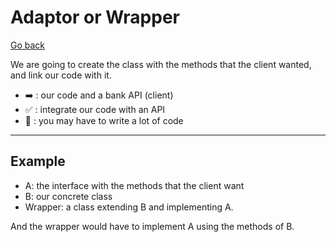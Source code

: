 # Adaptor or Wrapper

[Go back](..)

We are going to create the class with the methods that the client wanted, and link our code with it.

* ➡️ : our code and a bank API (client)
* ✅ : integrate our code with an API
* 🚫 : you may have to write a lot of code

<hr class="sl">

## Example

* A: the interface with the methods that the client want
* B: our concrete class
* Wrapper: a class extending B and implementing A.

And the wrapper would have to implement A using the methods of B.